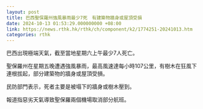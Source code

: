```yaml
---
layout: post
title: 巴西聖保羅州強風暴雨最少7死　有建築物牆身或屋頂受損
date: 2024-10-13 01:53:29.000000000 +08:00
link: https://news.rthk.hk/rthk/ch/component/k2/1774251-20241013.htm
categories: rthk
---
```


巴西出現極端天氣，截至當地星期六上午最少7人死亡。

聖保羅州在星期五晚遭遇強風暴雨，最高風速達每小時107公里，有樹木在狂風下連根拔起，部分建築物的牆身或屋頂受損。

民防部門表示，死者主要是被塌下的牆身或樹木壓到。

報道指惡劣天氣導致聖保羅兩個機場取消部分航班。

